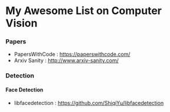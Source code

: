 # My Awesome List on Computer Vision

### Papers

- PapersWithCode : https://paperswithcode.com/
- Arxiv Sanity : http://www.arxiv-sanity.com/

### Detection

#### Face Detection

- libfacedetection : https://github.com/ShiqiYu/libfacedetection
